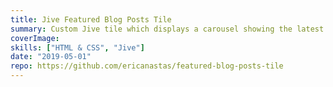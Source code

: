 ```yaml
---
title: Jive Featured Blog Posts Tile
summary: Custom Jive tile which displays a carousel showing the latest featured blog posts
coverImage:
skills: ["HTML & CSS", "Jive"]
date: "2019-05-01"
repo: https://github.com/ericanastas/featured-blog-posts-tile
---
```

